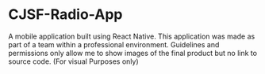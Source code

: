 # CJSF-Radio-App
A mobile application built using React Native. This application was made as part of a team within a professional environment. Guidelines and permissions only allow me to show images of the final product but no link to source code. (For visual Purposes only)
